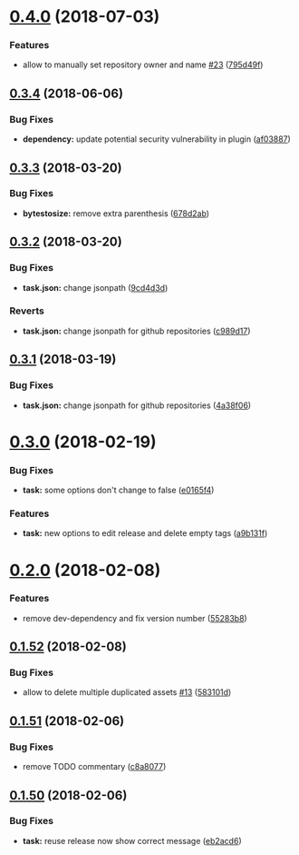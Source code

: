 <a name="0.4.0"></a>
# [0.4.0](https://github.com/marceloavf/github-tools-vsts/compare/v0.3.4...v0.4.0) (2018-07-03)


### Features

* allow to manually set repository owner and name [#23](https://github.com/marceloavf/github-tools-vsts/issues/23) ([795d49f](https://github.com/marceloavf/github-tools-vsts/commit/795d49f))

<a name="0.3.4"></a>
## [0.3.4](https://github.com/marceloavf/github-tools-vsts/compare/v0.3.3...v0.3.4) (2018-06-06)


### Bug Fixes

* **dependency:** update potential security vulnerability in plugin ([af03887](https://github.com/marceloavf/github-tools-vsts/commit/af03887))

<a name="0.3.3"></a>
## [0.3.3](https://github.com/marceloavf/github-tools-vsts/compare/v0.3.2...v0.3.3) (2018-03-20)


### Bug Fixes

* **bytestosize:** remove extra parenthesis ([678d2ab](https://github.com/marceloavf/github-tools-vsts/commit/678d2ab))

<a name="0.3.2"></a>
## [0.3.2](https://github.com/marceloavf/github-tools-vsts/compare/v0.3.1...v0.3.2) (2018-03-20)


### Bug Fixes

* **task.json:** change jsonpath ([9cd4d3d](https://github.com/marceloavf/github-tools-vsts/commit/9cd4d3d))


### Reverts

* **task.json:** change jsonpath for github repositories ([c989d17](https://github.com/marceloavf/github-tools-vsts/commit/c989d17))

<a name="0.3.1"></a>
## [0.3.1](https://github.com/marceloavf/github-tools-vsts/compare/v0.3.0...v0.3.1) (2018-03-19)


### Bug Fixes

* **task.json:** change jsonpath for github repositories ([4a38f06](https://github.com/marceloavf/github-tools-vsts/commit/4a38f06))

<a name="0.3.0"></a>
# [0.3.0](https://github.com/marceloavf/github-tools-vsts/compare/v0.2.0...v0.3.0) (2018-02-19)


### Bug Fixes

* **task:** some options don't change to false ([e0165f4](https://github.com/marceloavf/github-tools-vsts/commit/e0165f4))


### Features

* **task:** new options to edit release and delete empty tags ([a9b131f](https://github.com/marceloavf/github-tools-vsts/commit/a9b131f))

<a name="0.2.0"></a>
# [0.2.0](https://github.com/marceloavf/github-tools-vsts/compare/v0.1.52...v0.2.0) (2018-02-08)


### Features

* remove dev-dependency and fix version number ([55283b8](https://github.com/marceloavf/github-tools-vsts/commit/55283b8))

<a name="0.1.52"></a>
## [0.1.52](https://github.com/marceloavf/github-tools-vsts/compare/v0.1.51...v0.1.52) (2018-02-08)


### Bug Fixes

* allow to delete multiple duplicated assets [#13](https://github.com/marceloavf/github-tools-vsts/issues/13) ([583101d](https://github.com/marceloavf/github-tools-vsts/commit/583101d))

<a name="0.1.51"></a>
## [0.1.51](https://github.com/marceloavf/github-tools-vsts/compare/v0.1.50...v0.1.51) (2018-02-06)


### Bug Fixes

* remove TODO commentary ([c8a8077](https://github.com/marceloavf/github-tools-vsts/commit/c8a8077))

<a name="0.1.50"></a>
## [0.1.50](https://github.com/marceloavf/github-tools-vsts/compare/v0.1.49...v0.1.50) (2018-02-06)


### Bug Fixes

* **task:** reuse release now show correct message ([eb2acd6](https://github.com/marceloavf/github-tools-vsts/commit/eb2acd6))
